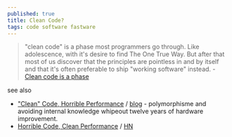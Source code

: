 ```yaml
---
published: true
title: Clean Code?
tags: code software fastware
---
```

>  "clean code" is a phase most programmers go through. Like adolescence, with it's desire to find The One True Way. But after that most of us discover that the principles are pointless in and by itself and that it's often preferable to ship "working software" instead. - [Clean code is a phase](https://koenvangilst.nl/blog/clean-code-is-a-phase#content)

see also
- ["Clean" Code, Horrible Performance](https://www.youtube.com/watch?v=tD5NrevFtbU) / [blog](https://www.computerenhance.com/p/clean-code-horrible-performance) - polymorphisme and avoiding internal knowledge whipeout twelve years of hardware improvement.
- [Horrible Code, Clean Performance](https://johnnysswlab.com/horrible-code-clean-performance/) / [HN](https://news.ycombinator.com/item?id=35596069)
